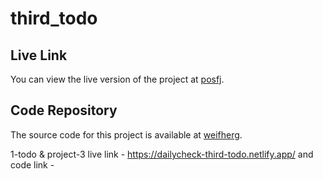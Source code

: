 # third_todo

## Live Link

You can view the live version of the project at [posfj](https://posfj).

## Code Repository

The source code for this project is available at [weifherg](https://weifherg).


1-todo & project-3 live link - https://dailycheck-third-todo.netlify.app/ and code link - 
